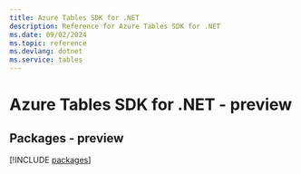 ```yaml
---
title: Azure Tables SDK for .NET
description: Reference for Azure Tables SDK for .NET
ms.date: 09/02/2024
ms.topic: reference
ms.devlang: dotnet
ms.service: tables
---
```

# Azure Tables SDK for .NET - preview
## Packages - preview
[!INCLUDE [packages](tables-index.md)]
